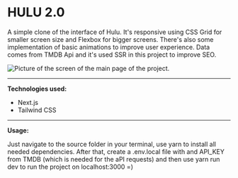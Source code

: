 # HULU 2.0

A simple clone of the interface of Hulu. It's responsive using CSS Grid for smaller screen size and Flexbox for bigger screens. There's also some implementation of basic animations to improve user experience. Data comes from TMDB Api and it's used SSR in this project to improve SEO.

<img src="/img/photo.png" alt="Picture of the screen of the main page of the project."/>

---

**Technologies used:**

- Next.js
- Tailwind CSS

---

**Usage:**

Just navigate to the source folder in your terminal, use yarn to install all needed dependencies. After that, create a .env.local file with and API_KEY from TMDB (which is needed for the aPI requests) and then use yarn run dev to run the project on localhost:3000 =)

